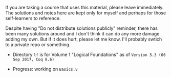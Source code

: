 If you are taking a course that uses this material, please leave immediately.
The solutions and notes here are kept only for myself
and perhaps for those self-learners to reference.

Despite having "Do not distribute solutions publicly" reminder,
there has been many solutions around and I don't think it can do any more damage adding my own.
But if it does hurt, please let me know. I'll probably swtich to a private repo or something.

- Directory `lf` is for Volume 1 "Logical Foundations" as of `Version 5.3 (06 Sep 2017, Coq 8.6)`

- Progress: working on `Basics.v`
